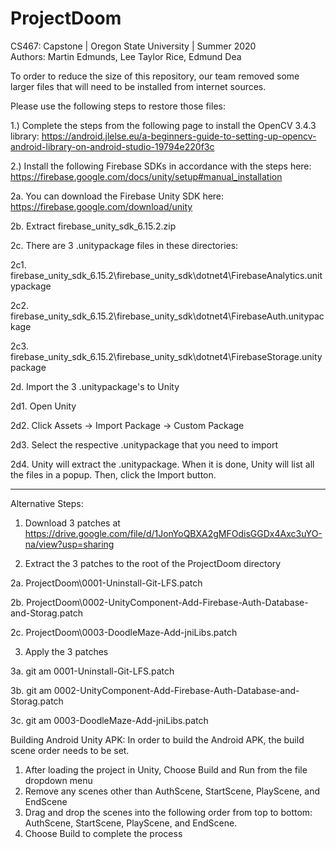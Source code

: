 # ProjectDoom
CS467: Capstone | Oregon State University | Summer 2020
<br>
Authors: Martin Edmunds, Lee Taylor Rice, Edmund Dea


To order to reduce the size of this repository, our team removed some larger files that will need to be installed from internet sources.  

Please use the following steps to restore those files:

1.) Complete the steps from the following page to install the OpenCV 3.4.3 library: https://android.jlelse.eu/a-beginners-guide-to-setting-up-opencv-android-library-on-android-studio-19794e220f3c

2.) Install the following Firebase SDKs in accordance with the steps here: https://firebase.google.com/docs/unity/setup#manual_installation

2a. You can download the Firebase Unity SDK here: https://firebase.google.com/download/unity

2b. Extract firebase_unity_sdk_6.15.2.zip

2c. There are 3 .unitypackage files in these directories:

2c1. firebase_unity_sdk_6.15.2\firebase_unity_sdk\dotnet4\FirebaseAnalytics.unitypackage

2c2. firebase_unity_sdk_6.15.2\firebase_unity_sdk\dotnet4\FirebaseAuth.unitypackage

2c3. firebase_unity_sdk_6.15.2\firebase_unity_sdk\dotnet4\FirebaseStorage.unitypackage

2d. Import the 3 .unitypackage's to Unity

2d1. Open Unity

2d2. Click Assets -> Import Package -> Custom Package

2d3. Select the respective .unitypackage that you need to import

2d4. Unity will extract the .unitypackage. When it is done, Unity will list all the files in a popup. Then, click the Import button.

________________________________________________________

Alternative Steps:

1) Download 3 patches at https://drive.google.com/file/d/1JonYoQBXA2gMFOdisGGDx4Axc3uYO-na/view?usp=sharing

2) Extract the 3 patches to the root of the ProjectDoom directory

2a. ProjectDoom\0001-Uninstall-Git-LFS.patch

2b. ProjectDoom\0002-UnityComponent-Add-Firebase-Auth-Database-and-Storag.patch

2c. ProjectDoom\0003-DoodleMaze-Add-jniLibs.patch
   
3) Apply the 3 patches

3a. git am 0001-Uninstall-Git-LFS.patch

3b. git am 0002-UnityComponent-Add-Firebase-Auth-Database-and-Storag.patch

3c. git am 0003-DoodleMaze-Add-jniLibs.patch


Building Android Unity APK:
In order to build the Android APK, the build scene order needs to be set.
1) After loading the project in Unity, Choose Build and Run from the file dropdown menu
2) Remove any scenes other than AuthScene, StartScene, PlayScene, and EndScene
3) Drag and drop the scenes into the following order from top to bottom: AuthScene, StartScene, PlayScene, and EndScene.
4) Choose Build to complete the process
